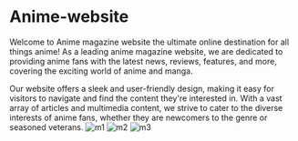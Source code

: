 
# Anime-website

Welcome to Anime magazine website the ultimate online destination for all things anime! As a leading anime magazine website, we are dedicated to providing anime fans with the latest news, reviews, features, and more, covering the exciting world of anime and manga.

Our website offers a sleek and user-friendly design, making it easy for visitors to navigate and find the content they're interested in. With a vast array of articles and multimedia content, we strive to cater to the diverse interests of anime fans, whether they are newcomers to the genre or seasoned veterans.
![m1](https://user-images.githubusercontent.com/112704366/231684762-1f0302fe-d550-4a1d-80ad-169abfc9c7ba.jpg)
![m2](https://user-images.githubusercontent.com/112704366/231684820-8ac3f878-cb4b-45cf-b52c-af75ed88f1c6.jpg)
![m3](https://user-images.githubusercontent.com/112704366/231684840-cbf49dcd-4469-4d4e-afa5-982ec05e7107.jpg)
